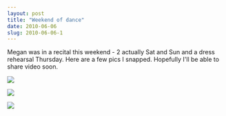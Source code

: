 ```yaml
---
layout: post
title: "Weekend of dance"
date: 2010-06-06
slug: 2010-06-06-1
---
```


Megan was in a recital this weekend - 2 actually Sat and Sun and a dress rehearsal Thursday. Here are a few pics I snapped.  Hopefully I&apos;ll be able to share video soon.

 ![](/visible-light/images/assets/IMG_1395.JPG) 

 ![](/visible-light/images/assets/IMG_1425.JPG) 

 ![](/visible-light/images/assets/IMG_1431.JPG) 
